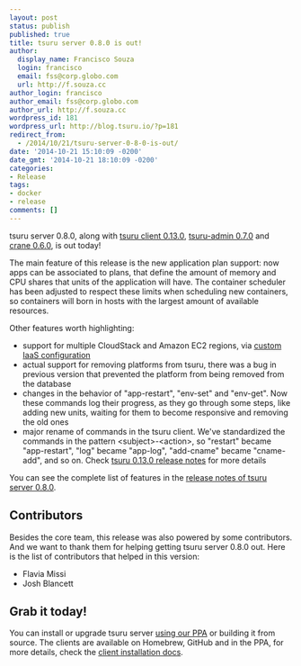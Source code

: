 ```yaml
---
layout: post
status: publish
published: true
title: tsuru server 0.8.0 is out!
author:
  display_name: Francisco Souza
  login: francisco
  email: fss@corp.globo.com
  url: http://f.souza.cc
author_login: francisco
author_email: fss@corp.globo.com
author_url: http://f.souza.cc
wordpress_id: 181
wordpress_url: http://blog.tsuru.io/?p=181
redirect_from:
  - /2014/10/21/tsuru-server-0-8-0-is-out/
date: '2014-10-21 15:10:09 -0200'
date_gmt: '2014-10-21 18:10:09 -0200'
categories:
- Release
tags:
- docker
- release
comments: []
---
```

<p>tsuru server 0.8.0, along with <a href="https://github.com/tsuru/tsuru-client/releases/tag/0.13.0" title="tsuru-client 0.13.0 release notes">tsuru client 0.13.0</a>, <a href="https://github.com/tsuru/tsuru-admin/releases/tag/0.7.0" title="tsuru-admin 0.7.0 release notes">tsuru-admin 0.7.0</a> and <a href="https://github.com/tsuru/crane/releases/tag/0.6.0" title="crane 0.6.0 release notes">crane 0.6.0</a>, is out today!</p>
<p>The main feature of this release is the new application plan support: now apps can be associated to plans, that define the amount of memory and CPU shares that units of the application will have. The container scheduler has been adjusted to respect these limits when scheduling new containers, so containers will born in hosts with the largest amount of available resources.</p>
<p>Other features worth highlighting:</p>
<ul>
<li>support for multiple CloudStack and Amazon EC2 regions, via <a href="http://docs.tsuru.io/en/stable/reference/config.html#custom-iaas">custom IaaS configuration</a></li>
<li>actual support for removing platforms from tsuru, there was a bug in previous version that prevented the platform from being removed from the database</li>
<li>changes in the behavior of "app-restart", "env-set" and "env-get". Now these commands log their progress, as they go through some steps, like adding new units, waiting for them to become responsive and removing the old ones</li>
<li>major rename of commands in the tsuru client. We've standardized the commands in the pattern &lt;subject&gt;-&lt;action&gt;, so "restart" became "app-restart", "log" became "app-log", "add-cname" became "cname-add", and so on. Check <a href="https://github.com/tsuru/tsuru-client/releases/tag/0.13.0" title="tsuru-client 0.13.0 release notes">tsuru 0.13.0 release notes</a> for more details</li>
</ul>
<p>You can see the complete list of features in the <a href="http://docs.tsuru.io/en/stable/releases/tsr/0.8.0.html" title="tsr 0.8.0 release notes">release notes of tsuru server 0.8.0</a>.</p>
<h2>Contributors</h2>
<p>Besides the core team, this release was also powered by some contributors. And we want to thank them for helping getting tsuru server 0.8.0 out. Here is the list of contributors that helped in this version:</p>
<ul>
<li>Flavia Missi</li>
<li>Josh Blancett</li>
</ul>
<h2>Grab it today!</h2>
<p>You can install or upgrade tsuru server <a href="http://docs.tsuru.io/en/stable/installing/api.html#adding-repositories">using our PPA</a> or building it from source. The clients are available on Homebrew, GitHub and in the PPA, for more details, check the <a href="http://docs.tsuru.io/en/stable/using/install-client.html">client installation docs</a>.</p>
